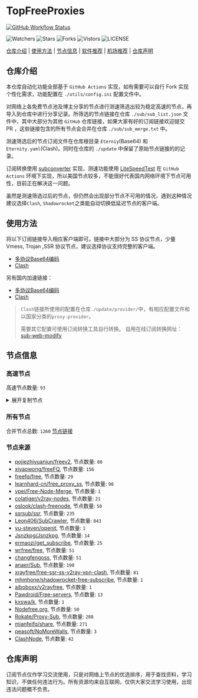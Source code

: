 # TopFreeProxies
[![GitHub Workflow Status](https://github.com/Jason6111/topfreeproxies/actions/workflows/get-proxies.yml/badge.svg)](https://github.com/Jason6111/TopFreeProxies/actions/workflows/get-proxies.yml) 

![Watchers](https://img.shields.io/github/watchers/Jason6111/topfreeproxies) ![Stars](https://img.shields.io/github/stars/Jason6111/topfreeproxies) ![Forks](https://img.shields.io/github/forks/Jason6111/topfreeproxies) ![Vistors](https://visitor-badge.laobi.icu/badge?page_id=Jason6111.topfreeproxies) ![LICENSE](https://img.shields.io/badge/license-CC%20BY--SA%204.0-green.svg)

[仓库介绍](https://github.com/Jason6111/TopFreeProxies#仓库介绍) | [使用方法](https://github.com/Jason6111/TopFreeProxies#使用方法) | [节点信息](https://github.com/Jason6111/TopFreeProxies#节点信息) | [软件推荐](https://github.com/Jason6111/TopFreeProxies#客户端选择) | [机场推荐](https://github.com/Jason6111/TopFreeProxies#机场推荐) | [仓库声明](https://github.com/Jason6111/TopFreeProxies#仓库声明)

## 仓库介绍
本仓库自动化功能全部基于 `GitHub Actions` 实现，如有需要可以自行 Fork 实现个性化需求，功能配置在 `./utils/config.ini` 配置文件中。

对网络上各免费节点池及博主分享的节点进行测速筛选出较为稳定高速的节点，再导入到仓库中进行分享记录。所筛选的节点链接在仓库 `./sub/sub_list.json` 文件中，其中大部分为其他 `GitHub` 仓库链接，如果大家有好的订阅链接欢迎提交 PR ，这些链接包含的所有节点会合并在仓库 `./sub/sub_merge.txt` 中。

测速筛选后的节点订阅文件在仓库根目录 `Eterniy`(Base64) 和 `Eternity.yaml`(Clash)。同时在仓库的 `./update` 中保留了原始节点链接的的记录。

订阅转换使用 [subconverter](https://github.com/tindy2013/subconverter) 实现，测速功能使用 [LiteSpeedTest](https://github.com/xxf098/LiteSpeedTest) 在 `GitHub Actions` 环境下实现，所以美国节点较多，不能很好代表国内网络环境下节点可用性，目前正在解决这一问题。

虽然是测速筛选过后的节点，但仍然会出现部分节点不可用的情况，遇到这种情况建议选择`Clash`, `Shadowrocket`之类能自动切换低延迟节点的客户端。

## 使用方法
将以下订阅链接导入相应客户端即可。链接中大部分为 SS 协议节点，少量 Vmess, Trojan ,SSR 协议节点，建议选择协议支持完整的客户端。

- [多协议Base64编码](https://raw.githubusercontent.com/Jason6111/TopFreeProxies/master/Eternity)
- [Clash](https://raw.githubusercontent.com/assdog/TopFreeProxies/master/Eternity.yaml)

另有国内加速链接：

- [多协议Base64编码](https://fastly.jsdelivr.net/gh/Jason6111/TopFreeProxies@master/Eternity)
- [Clash](https://fastly.jsdelivr.net/gh/Jason6111/TopFreeProxies@master/Eternity.yaml)

>`Clash`链接所使用的配置在仓库`./update/provider/`中，有相应配置文件和以国家分类的`proxy-provider`。
>
>需要其它配置可使用订阅转换工具自行转换。
>自用在线订阅转换网址：[sub-web-modify](https://sub.v1.mk/)

## 节点信息
### 高速节点
高速节点数量: `93`
<details>
  <summary>展开复制节点</summary>

    vmess://eyJ2IjoiMiIsInBzIjoi8J+HrfCfh7Ag6aaZ5rivXzA2MDUwMjUiLCJhZGQiOiIxNTYuMjQ1LjguMTI2IiwicG9ydCI6IjQ3MDI0IiwidHlwZSI6Im5vbmUiLCJpZCI6IjNjYTkxMmRhLTZhYzItNDE4Zi1iOWNmLTQ1YjZmNjk0NTc5YiIsImFpZCI6IjY0IiwibmV0IjoidGNwIiwicGF0aCI6Ii8iLCJob3N0IjoiIiwidGxzIjoiIn0=
    ssr://anAyLnZmdW4uaWN1OjQ0MzphdXRoX2FlczEyOF9zaGExOmFlcy0yNTYtY2ZiOnBsYWluOmRubDFibTFsLz9ncm91cD1VMU5TVUhKdmRtbGtaWEkmcmVtYXJrcz1TbEJmTVRndU1UYzVMalF1TVRFeVh6QTJNRFF5TURJellqa3hZUzAxTnpkekpRJm9iZnNwYXJhbT1ZV0k1TXpFeE56UXlNaTVxWkM1b0pTVWwmcHJvdG9wYXJhbT1NVGMwTWpJNlZGUndNRk5Z
    trojan://a7d5f659-6ad2-4288-b63a-3d42bdf5b122@jp5.cnamazon.sbs:443?allowInsecure=0&sni=tlsdata.cnamazon.sbs#%F0%9F%87%AF%F0%9F%87%B5%20JP-43.206.121.204-0810
    vmess://eyJ2IjoiMiIsInBzIjoi8J+Hr/Cfh7Ug5pel5pysXzA2MDUwNzQiLCJhZGQiOiIxMDkuMTY2LjM2LjE5MyIsInBvcnQiOiI1MDAwMiIsInR5cGUiOiJub25lIiwiaWQiOiI0MTgwNDhhZi1hMjkzLTRiOTktOWIwYy05OGNhMzU4MGRkMjQiLCJhaWQiOiI2NCIsIm5ldCI6InRjcCIsInBhdGgiOiIvIiwiaG9zdCI6InRsc2RhdGEuY25hbWF6b24uc2JzIiwidGxzIjoiIn0=
    vmess://eyJ2IjoiMiIsInBzIjoi8J+Hr/Cfh7UgX0pQX+aXpeacrCAzIiwiYWRkIjoidmpwMS4wYmFkLmNvbSIsInBvcnQiOiI0NDMiLCJ0eXBlIjoibm9uZSIsImlkIjoiOTI3MDk0ZDMtZDY3OC00NzYzLTg1OTEtZTI0MGQwYmNhZTg3IiwiYWlkIjoiMCIsIm5ldCI6IndzIiwicGF0aCI6Ii9jaGF0IiwiaG9zdCI6InZqcDEuMGJhZC5jb20iLCJ0bHMiOiJ0bHMifQ==
    trojan://z3NtLA8ocb@ccarm.wasanbi.tk:58679?allowInsecure=0#%F0%9F%87%B0%F0%9F%87%B7%20%E9%9F%A9%E5%9B%BD%E3%80%90%E4%BB%98%E8%B4%B9%E6%8E%A8%E8%8D%90%EF%BC%9Av1.mk%2Fvip%E3%80%9178
    vmess://eyJ2IjoiMiIsInBzIjoi8J+Hr/Cfh7Ug5pel5pysXzA2MDUwMjMiLCJhZGQiOiIxMzEuMTg2LjQxLjE5MiIsInBvcnQiOiIyNjI5NyIsInR5cGUiOiJub25lIiwiaWQiOiJiMGVkNmViNy1kYzMwLTQ4OTctZGY1MC1jMmMxZDRlZTZlOTEiLCJhaWQiOiIwIiwibmV0IjoidGNwIiwicGF0aCI6Ii8iLCJob3N0IjoiIiwidGxzIjoiIn0=
    ssr://OTQuMjMuMTE2LjE5MDo0NDM6b3JpZ2luOmFlcy0yNTYtY3RyOnRsczEuMl90aWNrZXRfYXV0aDpTRzkzWkhsQ2VYQmhjM05sY2pJd01qSS8_Z3JvdXA9VTFOU1VISnZkbWxrWlhJJnJlbWFya3M9OEotSHJmQ2ZoN0FnU0V2cHBwbm11SzhvZVc5MWRIVmlaZW1Zdi1TOG4tZW5rZWFLZ0NrJm9iZnNwYXJhbT0mcHJvdG9wYXJhbT0
    vmess://eyJ2IjoiMiIsInBzIjoi8J+HrfCfh7Ag6aaZ5rivXzA2MDUwMjEiLCJhZGQiOiIxOC4xNjYuMjA5LjEwMyIsInBvcnQiOiI1MTU3MyIsInR5cGUiOiJub25lIiwiaWQiOiIwZTI4OTA2Yy03ODc0LTQxMGItZDRmNi0wYzIyYzdkOTk0NWUiLCJhaWQiOiIwIiwibmV0IjoidGNwIiwicGF0aCI6Ii8iLCJob3N0IjoiIiwidGxzIjoiIn0=
    trojan://ca7febc2-bb45-4e6d-810e-ab0af6009c4e@awshk5-tg-data.amazonwebservicess.com:443?allowInsecure=1#%F0%9F%87%AD%F0%9F%87%B0%20_HK_%E9%A6%99%E6%B8%AF%203
    vmess://eyJ2IjoiMiIsInBzIjoi8J+HuPCfh6wg5paw5Yqg5Z2hXzA2MDU3MTYiLCJhZGQiOiI4ZmhxNmEuYWlvc3NoLm15LmlkIiwicG9ydCI6Ijg0NDMiLCJ0eXBlIjoibm9uZSIsImlkIjoiODliYTc3NjgtYTgzYS00YzAxLTgwMTItOGZkZjA4NDdkMmFlIiwiYWlkIjoiMCIsIm5ldCI6IndzIiwicGF0aCI6Ii92MnJheSIsImhvc3QiOiI4ZmhxNmEuYWlvc3NoLm15LmlkIiwidGxzIjoidGxzIn0=
    vmess://eyJ2IjoiMiIsInBzIjoi8J+HuPCfh6wg5paw5Yqg5Z2hXzA2MDUwMzIiLCJhZGQiOiIxMzguMi43MS4xMTEiLCJwb3J0IjoiODAiLCJ0eXBlIjoibm9uZSIsImlkIjoiYjI5NDc5NDItNzAxYi00ZGUyLTkxY2QtZjY4MTBkNWQwM2JjIiwiYWlkIjoiMCIsIm5ldCI6IndzIiwicGF0aCI6Ii8iLCJob3N0IjoiIiwidGxzIjoiIn0=
    trojan://ca7febc2-bb45-4e6d-810e-ab0af6009c4e@awssg6-tg-data.amazonwebservicess.com:443?allowInsecure=1#%F0%9F%87%B8%F0%9F%87%AC%20_SG_%E6%96%B0%E5%8A%A0%E5%9D%A1_7
    ss://YWVzLTI1Ni1jZmI6S0JHalpZY3k0U3lSU2htQQ@103.172.116.79:9044#%F0%9F%87%B8%F0%9F%87%AC%20_SG_%E6%96%B0%E5%8A%A0%E5%9D%A1%205
    trojan://7a73f1dc97a70905870c0c0484b12145@trs20.bolab.net:443?allowInsecure=1&sni=trs20.bolab.net#%F0%9F%87%AF%F0%9F%87%B5%20_JP_%E6%97%A5%E6%9C%AC%208
    vmess://eyJ2IjoiMiIsInBzIjoi8J+HsPCfh7cg6Z+p5Zu9XzA2MDUwMTkiLCJhZGQiOiIxNDQuMjQuODkuMTM1IiwicG9ydCI6IjU4ODUzIiwidHlwZSI6Im5vbmUiLCJpZCI6IjQzMTIxOGIwLThiMDctNGQ3MS04OWE0LWMyMGFhOTJmY2UzMCIsImFpZCI6IjAiLCJuZXQiOiJ3cyIsInBhdGgiOiIvbmR5NTg4NTAiLCJob3N0IjoiIiwidGxzIjoiIn0=
    vmess://eyJ2IjoiMiIsInBzIjoi8J+HqPCfh7Mg5Y+w5rm+XzA2MDUyNDgiLCJhZGQiOiJ2MDcuamllZGlhbi5zdHJlYW0iLCJwb3J0IjoiODAiLCJ0eXBlIjoibm9uZSIsImlkIjoiNDY0MzUwZWEtOWQ2OC00MGNjLWI0ZTMtYzdmODIzMTJiMTIzIiwiYWlkIjoiMCIsIm5ldCI6IndzIiwicGF0aCI6Ii8iLCJob3N0IjoidjA3LmppZWRpYW4uc3RyZWFtIiwidGxzIjoiIn0=
    ssr://aGs1LnZmdW4uaWN1OjQ0MzphdXRoX2FlczEyOF9zaGExOmFlcy0yNTYtY2ZiOnBsYWluOmRubDFibTFsLz9ncm91cD1VMU5TVUhKdmRtbGtaWEkmcmVtYXJrcz1TbEJmTXpVdU56UXVNVGMxTGpnM1h6QTJNRFF5TURJek9UazVOUzAxTWpoekpRJm9iZnNwYXJhbT1Zek13TmpFeE5qazFNaTVxWkM1b0pTVSZwcm90b3BhcmFtPU1UWTVOVEk2T1dKcGF6aEo
    vmess://eyJ2IjoiMiIsInBzIjoi8J+HqPCfh7Mg5Y+w5rm+XzA2MDUyNDkiLCJhZGQiOiJ2MDguamllZGlhbi5zdHJlYW0iLCJwb3J0IjoiODAiLCJ0eXBlIjoibm9uZSIsImlkIjoiNDY0MzUwZWEtOWQ2OC00MGNjLWI0ZTMtYzdmODIzMTJiMTIzIiwiYWlkIjoiMCIsIm5ldCI6IndzIiwicGF0aCI6Ii8iLCJob3N0IjoidjA4LmppZWRpYW4uc3RyZWFtIiwidGxzIjoiIn0=
    vmess://eyJ2IjoiMiIsInBzIjoi8J+Hr/Cfh7Ug5pel5pysXzA2MDUwODYiLCJhZGQiOiI4LjIwOS4yNDEuMjUiLCJwb3J0IjoiMTAwMDAiLCJ0eXBlIjoibm9uZSIsImlkIjoiYjNiNzE1N2MtZmY2ZS0xMWVkLWFkNzItMDAxNjNlMDA0Y2MzIiwiYWlkIjoiMCIsIm5ldCI6IndzIiwicGF0aCI6Ii92cG5qYW50aXQiLCJob3N0IjoiOC4yMDkuMjQxLjI1IiwidGxzIjoiIn0=
    vmess://eyJ2IjoiMiIsInBzIjoi8J+HqPCfh7Mg5Y+w5rm+XzA2MDUwMDEiLCJhZGQiOiI2MS4yMjAuMTk4LjEwMCIsInBvcnQiOiI1ODAwMiIsInR5cGUiOiJub25lIiwiaWQiOiI0MTgwNDhhZi1hMjkzLTRiOTktOWIwYy05OGNhMzU4MGRkMjQiLCJhaWQiOiI2NCIsIm5ldCI6InRjcCIsInBhdGgiOiIvdnBuamFudGl0IiwiaG9zdCI6IjguMjA5LjI0MS4yNSIsInRscyI6IiJ9
    vmess://eyJ2IjoiMiIsInBzIjoi8J+HqPCfh7Mg5Y+w5rm+XzA2MDUwMDQiLCJhZGQiOiI2MS4yMjAuMTk4LjEwMiIsInBvcnQiOiI1ODAwMiIsInR5cGUiOiJub25lIiwiaWQiOiI0MTgwNDhhZi1hMjkzLTRiOTktOWIwYy05OGNhMzU4MGRkMjQiLCJhaWQiOiI2NCIsIm5ldCI6InRjcCIsInBhdGgiOiIvdnBuamFudGl0IiwiaG9zdCI6IjguMjA5LjI0MS4yNSIsInRscyI6IiJ9
    vmess://eyJ2IjoiMiIsInBzIjoi8J+HuPCfh6wg5paw5Yqg5Z2hXzA2MDUwMDQiLCJhZGQiOiIyMDIuNzkuMTc0LjE1NyIsInBvcnQiOiI1NTI2NCIsInR5cGUiOiJub25lIiwiaWQiOiIxMjFjOWM4OS03ZDExLTRmNDktOTExMi1kYzFlODUzNjNmNmYiLCJhaWQiOiI2NCIsIm5ldCI6InRjcCIsInBhdGgiOiIvdnBuamFudGl0IiwiaG9zdCI6IjguMjA5LjI0MS4yNSIsInRscyI6IiJ9
    ssr://OC4yMTcuOTAuMjQzOjU0NDAyOmF1dGhfY2hhaW5fYTpub25lOnRsczEuMl90aWNrZXRfYXV0aDpNalUwTWpRemNqUTAvP2dyb3VwPVUxTlNVSEp2ZG1sa1pYSSZyZW1hcmtzPThKLUhyZkNmaDdBZ1NFdnBwcG5tdUs4b2VXOTFkSFZpWmVtWXYtUzhuLWVua2VhS2dDa2dNZyZvYmZzcGFyYW09JnByb3RvcGFyYW09
    vmess://eyJ2IjoiMiIsInBzIjoi8J+HuPCfh6wg5paw5Yqg5Z2hXzA2MDUwMzAiLCJhZGQiOiIyNy4xMjQuNDUuMTE5IiwicG9ydCI6IjUwMDAyIiwidHlwZSI6Im5vbmUiLCJpZCI6IjQxODA0OGFmLWEyOTMtNGI5OS05YjBjLTk4Y2EzNTgwZGQyNCIsImFpZCI6IjY0IiwibmV0IjoidGNwIiwicGF0aCI6Ii92cG5qYW50aXQiLCJob3N0IjoiOC4yMDkuMjQxLjI1IiwidGxzIjoiIn0=
    vmess://eyJ2IjoiMiIsInBzIjoi8J+HrfCfh7Ag6aaZ5rivXzA2MDUwMjIiLCJhZGQiOiIxNTYuMjI3LjYuNyIsInBvcnQiOiI0MzY5MiIsInR5cGUiOiJub25lIiwiaWQiOiJkM2I0M2I4NS0xYjUwLTRjYjUtOTczOC04ZDY1YmFlMmM5NWQiLCJhaWQiOiIwIiwibmV0IjoidGNwIiwicGF0aCI6Ii92cG5qYW50aXQiLCJob3N0IjoiOC4yMDkuMjQxLjI1IiwidGxzIjoiIn0=
    vmess://eyJ2IjoiMiIsInBzIjoi8J+HuPCfh6wg5paw5Yqg5Z2hXzA2MDUwMjkiLCJhZGQiOiIyNy4xMjQuNDcuNjQiLCJwb3J0IjoiNTAwMDIiLCJ0eXBlIjoibm9uZSIsImlkIjoiNDE4MDQ4YWYtYTI5My00Yjk5LTliMGMtOThjYTM1ODBkZDI0IiwiYWlkIjoiNjQiLCJuZXQiOiJ0Y3AiLCJwYXRoIjoiL3ZwbmphbnRpdCIsImhvc3QiOiI4LjIwOS4yNDEuMjUiLCJ0bHMiOiIifQ==
    ss://YWVzLTI1Ni1jZmI6YW1hem9uc2tyMDU@43.201.254.164:443#%F0%9F%87%B0%F0%9F%87%B7%20_KR_%E9%9F%A9%E5%9B%BD%202%203
    ssr://OC4yMTkuOTQuMjQxOjQ0NjphdXRoX2FlczEyOF9zaGExOmFlcy0yNTYtY2ZiOnBsYWluOmRubDFibTFsLz9ncm91cD1VMU5TVUhKdmRtbGtaWEkmcmVtYXJrcz1VMGRmT0M0eU1Ua3VPVFF1TWpReFh6QTJNRFF5TURJellqa3hZUzB4T0RaekpRJm9iZnNwYXJhbT1ZV0k1TXpFeE56UXlNaTVxWkM1b0pTWHZ2NzBsSlNYdnY3MWI3Ny05eDRNV0plLV92USZwcm90b3BhcmFtPU1UYzBNakk2VkZSd01GTlk
    trojan://ca7febc2-bb45-4e6d-810e-ab0af6009c4e@165.154.227.191:443?allowInsecure=0#%F0%9F%87%A8%F0%9F%87%B3%20_TW_%E5%8F%B0%E6%B9%BE%202
    vmess://eyJ2IjoiMiIsInBzIjoi8J+Hr/Cfh7Ug5pel5pysXzA2MDUxMDQ1IiwiYWRkIjoib3Nha2EubnNjZG4uZXUub3JnIiwicG9ydCI6IjgwIiwidHlwZSI6Im5vbmUiLCJpZCI6IjBhYmM5ZmExLTI3ZDMtNDA4NC05NDk3LWM2OTQyMmMwMzIxOCIsImFpZCI6IjAiLCJuZXQiOiJ3cyIsInBhdGgiOiIvIiwiaG9zdCI6Im9zYWthLm5zY2RuLmV1Lm9yZyIsInRscyI6IiJ9
    vmess://eyJ2IjoiMiIsInBzIjoi8J+Hr/Cfh7Ug5pel5pysXzA2MDUwODEiLCJhZGQiOiIxNjcuMTc5LjczLjQ2IiwicG9ydCI6IjU2NTY1IiwidHlwZSI6Im5vbmUiLCJpZCI6IjAxZmQ0MTE1LTZjNDEtNDllYi04Mzg5LWE5NmYzMDQ1MTIxZSIsImFpZCI6IjAiLCJuZXQiOiJ0Y3AiLCJwYXRoIjoiLyIsImhvc3QiOiJvc2FrYS5uc2Nkbi5ldS5vcmciLCJ0bHMiOiIifQ==
    vmess://eyJ2IjoiMiIsInBzIjoi8J+HuPCfh6wg5paw5Yqg5Z2hXzA2MDU3NTgiLCJhZGQiOiJ2MTkuamllZGlhbi5zdHJlYW0iLCJwb3J0IjoiODAiLCJ0eXBlIjoibm9uZSIsImlkIjoiNTllMDA0ZmQtOTU5Zi00ODQ0LTkzNTQtMTEyNWM5YzY3MzMzIiwiYWlkIjoiMCIsIm5ldCI6IndzIiwicGF0aCI6Ii8iLCJob3N0IjoiZ3cuYWxpY2RuLmNvbSIsInRscyI6IiJ9
    vmess://eyJ2IjoiMiIsInBzIjoi8J+HuPCfh6wg5paw5Yqg5Z2hXzA2MDUxMjciLCJhZGQiOiJjZG4uYW55Y2FzdC5ldS5vcmciLCJwb3J0IjoiNDQzIiwidHlwZSI6Im5vbmUiLCJpZCI6ImRkZGQwYjI5LTE1NzYtNDAwMy05OTkwLWQ3Y2VhMzQyNjRkYiIsImFpZCI6IjAiLCJuZXQiOiJ3cyIsInBhdGgiOiIvODM1NzU3IiwiaG9zdCI6ImRlZGkyLjE4MDguY2YiLCJ0bHMiOiJ0bHMifQ==
    vmess://eyJ2IjoiMiIsInBzIjoi8J+HuPCfh6wg5paw5Yqg5Z2hXzA2MDUwMzEiLCJhZGQiOiIxMy4yMTUuMTkwLjE5MSIsInBvcnQiOiI4MCIsInR5cGUiOiJub25lIiwiaWQiOiJjYTdmZWJjMi1iYjQ1LTRlNmQtODEwZS1hYjBhZjYwMDljNGUiLCJhaWQiOiIwIiwibmV0Ijoid3MiLCJwYXRoIjoiL2F3cy1jaGluYS1tZWRpYS9ZNjk5R2p4MnJOdy5tcDQiLCJob3N0IjoiIiwidGxzIjoiIn0=
    vmess://eyJ2IjoiMiIsInBzIjoi8J+HuPCfh6wg5paw5Yqg5Z2hXzA2MDUwMjgiLCJhZGQiOiJ2MTkuamllZGlhbi5zdHJlYW0iLCJwb3J0IjoiODAiLCJ0eXBlIjoibm9uZSIsImlkIjoiZmFhODA4NjEtOWM3OS00ZTYzLTg3NWQtMWI5MDZmNTM4M2U2IiwiYWlkIjoiMCIsIm5ldCI6IndzIiwicGF0aCI6Ii8iLCJob3N0IjoidjE5LmppZWRpYW4uc3RyZWFtIiwidGxzIjoiIn0=
    vmess://eyJ2IjoiMiIsInBzIjoi8J+HqPCfh7Mg5Y+w5rm+XzA2MDU0MzAiLCJhZGQiOiJ2MDYuamllZGlhbi5zdHJlYW0iLCJwb3J0IjoiODAiLCJ0eXBlIjoibm9uZSIsImlkIjoiNDY0MzUwZWEtOWQ2OC00MGNjLWI0ZTMtYzdmODIzMTJiMTIzIiwiYWlkIjoiMCIsIm5ldCI6IndzIiwicGF0aCI6Ii8iLCJob3N0IjoidjA2LmppZWRpYW4uc3RyZWFtIiwidGxzIjoiIn0=
    trojan://2dddb8e6-927a-4294-97ea-10a016e24aba@de.stablize.top:443?allowInsecure=0#%F0%9F%87%AF%F0%9F%87%B5%20%E6%97%A5%E6%9C%AC%E3%80%90%E4%BB%98%E8%B4%B9%E6%8E%A8%E8%8D%90%EF%BC%9Av1.mk%2Fvip%E3%80%9128
    trojan://6d9d7c53-3dcd-43bf-b60c-cac077817077@330sg01.ljydw.top:14439?allowInsecure=0&sni=330sg01.ljydw.top#%F0%9F%87%B8%F0%9F%87%AC%20Singapore%2048%20TG%40SSRSUB
    trojan://6d9d7c53-3dcd-43bf-b60c-cac077817077@330hk02.ljydw.top:14433?allowInsecure=0&sni=330hk02.ljydw.top#%F0%9F%87%B8%F0%9F%87%AC%20Singapore%2006%20TG%40SSRSUB
    trojan://2dbe179f-47b2-46e9-bf58-bd7f68c491a3@a001.zhuan99.men:10001?allowInsecure=0&sni=zhu.99ton.men#%F0%9F%87%AD%F0%9F%87%B0%20Relay%20%F0%9F%87%AD%F0%9F%87%B0%20Hong%20Kong%2032%20TG%40SSRSUB
    trojan://2dbe179f-47b2-46e9-bf58-bd7f68c491a3@a017.zhuan99.men:10017?allowInsecure=0&sni=zhu.99ton.men#%F0%9F%87%AD%F0%9F%87%B0%20Relay%20%F0%9F%87%AD%F0%9F%87%B0%20Hong%20Kong%2029%20TG%40SSRSUB
    trojan://be8b8f45-a290-4405-8699-ffeb07f3ee24@16.162.44.241:443?allowInsecure=0&sni=16-163-218-240.nhost.00cdn.com#%F0%9F%87%AD%F0%9F%87%B0%20Hong%20Kong%2005%20TG%40SSRSUB
    trojan://a21e5380-7711-4c6d-af44-e6210e5436af@hk19.microsoftjs.top:443?allowInsecure=0#%F0%9F%87%AD%F0%9F%87%B0%20Hong%20Kong%2001%20TG%40SSRSUB
    vmess://eyJ2IjoiMiIsInBzIjoi8J+HuvCfh7gg576O5Zu9XzA2MDUzMjM0IiwiYWRkIjoiMTQyLjQuMTA0LjE5MyIsInBvcnQiOiI1NjAwMiIsInR5cGUiOiJub25lIiwiaWQiOiI0MTgwNDhhZi1hMjkzLTRiOTktOWIwYy05OGNhMzU4MGRkMjQiLCJhaWQiOiI2NCIsIm5ldCI6InRjcCIsInBhdGgiOiIvIiwiaG9zdCI6IiIsInRscyI6IiJ9
    vmess://eyJ2IjoiMiIsInBzIjoi8J+HuvCfh7gg576O5Zu9XzA2MDUyODUiLCJhZGQiOiIxNDAuOTkuNTkuMjUzIiwicG9ydCI6IjU1NTEyIiwidHlwZSI6Im5vbmUiLCJpZCI6IjQxODA0OGFmLWEyOTMtNGI5OS05YjBjLTk4Y2EzNTgwZGQyNCIsImFpZCI6IjY0IiwibmV0IjoidGNwIiwicGF0aCI6Ii8iLCJob3N0IjoiIiwidGxzIjoiIn0=
    vmess://eyJ2IjoiMiIsInBzIjoi8J+HuvCfh7gg576O5Zu9XzA2MDUzNDIiLCJhZGQiOiIxMzcuMTc1LjEuNiIsInBvcnQiOiI1MzQwMyIsInR5cGUiOiJub25lIiwiaWQiOiI0MTgwNDhhZi1hMjkzLTRiOTktOWIwYy05OGNhMzU4MGRkMjQiLCJhaWQiOiI2NCIsIm5ldCI6InRjcCIsInBhdGgiOiIvIiwiaG9zdCI6IiIsInRscyI6IiJ9
    vmess://eyJ2IjoiMiIsInBzIjoi8J+HuvCfh7gg576O5Zu9XzA2MDUxMjYyIiwiYWRkIjoiMTM3LjE3NS4xOC4xNTYiLCJwb3J0IjoiNTgwMDciLCJ0eXBlIjoibm9uZSIsImlkIjoiNDE4MDQ4YWYtYTI5My00Yjk5LTliMGMtOThjYTM1ODBkZDI0IiwiYWlkIjoiNjQiLCJuZXQiOiJ0Y3AiLCJwYXRoIjoiLyIsImhvc3QiOiIiLCJ0bHMiOiIifQ==
    vmess://eyJ2IjoiMiIsInBzIjoi8J+HuvCfh7gg576O5Zu9XzA2MDUxMzYwIiwiYWRkIjoiMTM3LjE3NS4zLjIzMiIsInBvcnQiOiI1MzA0MiIsInR5cGUiOiJub25lIiwiaWQiOiI0MTgwNDhhZi1hMjkzLTRiOTktOWIwYy05OGNhMzU4MGRkMjQiLCJhaWQiOiI2NCIsIm5ldCI6InRjcCIsInBhdGgiOiIvIiwiaG9zdCI6IiIsInRscyI6IiJ9
    vmess://eyJ2IjoiMiIsInBzIjoi8J+HuvCfh7gg576O5Zu9XzA2MDUzMTgiLCJhZGQiOiIxOTIuNzQuMjMxLjE3OSIsInBvcnQiOiI0OTIwMiIsInR5cGUiOiJub25lIiwiaWQiOiI0MTgwNDhhZi1hMjkzLTRiOTktOWIwYy05OGNhMzU4MGRkMjQiLCJhaWQiOiI2NCIsIm5ldCI6InRjcCIsInBhdGgiOiIvIiwiaG9zdCI6IiIsInRscyI6IiJ9
    vmess://eyJ2IjoiMiIsInBzIjoi8J+HuvCfh7gg576O5Zu9XzA2MDU2MzEiLCJhZGQiOiIxOTIuNzQuMjI5LjIxOCIsInBvcnQiOiI1MTU5MiIsInR5cGUiOiJub25lIiwiaWQiOiI0MTgwNDhhZi1hMjkzLTRiOTktOWIwYy05OGNhMzU4MGRkMjQiLCJhaWQiOiI2NCIsIm5ldCI6InRjcCIsInBhdGgiOiIvIiwiaG9zdCI6IiIsInRscyI6IiJ9
    vmess://eyJ2IjoiMiIsInBzIjoi8J+HuvCfh7gg576O5Zu9XzA2MDU2MTQiLCJhZGQiOiIxOTIuNzQuMjM0Ljc4IiwicG9ydCI6IjUxMzAyIiwidHlwZSI6Im5vbmUiLCJpZCI6IjQxODA0OGFmLWEyOTMtNGI5OS05YjBjLTk4Y2EzNTgwZGQyNCIsImFpZCI6IjY0IiwibmV0IjoidGNwIiwicGF0aCI6Ii8iLCJob3N0IjoiIiwidGxzIjoiIn0=
    vmess://eyJ2IjoiMiIsInBzIjoi8J+HuvCfh7gg576O5Zu9XzA2MDUzMTAiLCJhZGQiOiIxOTIuNzQuMjQyLjEzOSIsInBvcnQiOiI0NDY2NyIsInR5cGUiOiJub25lIiwiaWQiOiI0MTgwNDhhZi1hMjkzLTRiOTktOWIwYy05OGNhMzU4MGRkMjQiLCJhaWQiOiI2NCIsIm5ldCI6InRjcCIsInBhdGgiOiIvIiwiaG9zdCI6IiIsInRscyI6IiJ9
    vmess://eyJ2IjoiMiIsInBzIjoi8J+HuvCfh7gg576O5Zu9XzA2MDU2NDEiLCJhZGQiOiI0NS4xMi4xNDQuODEiLCJwb3J0IjoiNDcxMjciLCJ0eXBlIjoibm9uZSIsImlkIjoiNDE4MDQ4YWYtYTI5My00Yjk5LTliMGMtOThjYTM1ODBkZDI0IiwiYWlkIjoiNjQiLCJuZXQiOiJ0Y3AiLCJwYXRoIjoiLyIsImhvc3QiOiIiLCJ0bHMiOiIifQ==
    vmess://eyJ2IjoiMiIsInBzIjoi8J+HuvCfh7gg576O5Zu9XzA2MDUzMzgiLCJhZGQiOiIzOC42My4xNy4xNjIiLCJwb3J0IjoiNTA3MDIiLCJ0eXBlIjoibm9uZSIsImlkIjoiNDE4MDQ4YWYtYTI5My00Yjk5LTliMGMtOThjYTM1ODBkZDI0IiwiYWlkIjoiNjQiLCJuZXQiOiJ0Y3AiLCJwYXRoIjoiLyIsImhvc3QiOiIiLCJ0bHMiOiIifQ==
    vmess://eyJ2IjoiMiIsInBzIjoi8J+HuvCfh7gg576O5Zu9XzA2MDU2MzciLCJhZGQiOiIxNzIuMjQ3LjEwNC42OCIsInBvcnQiOiI1MzMwMyIsInR5cGUiOiJub25lIiwiaWQiOiI0MTgwNDhhZi1hMjkzLTRiOTktOWIwYy05OGNhMzU4MGRkMjQiLCJhaWQiOiI2NCIsIm5ldCI6InRjcCIsInBhdGgiOiIvIiwiaG9zdCI6IiIsInRscyI6IiJ9
    vmess://eyJ2IjoiMiIsInBzIjoi8J+HuvCfh7ggX1VTX+e+juWbvSAxMSIsImFkZCI6IjEwOC4xODYuNS4xMiIsInBvcnQiOiI1OTMyMiIsInR5cGUiOiJub25lIiwiaWQiOiI0MTgwNDhhZi1hMjkzLTRiOTktOWIwYy05OGNhMzU4MGRkMjQiLCJhaWQiOiI2NCIsIm5ldCI6InRjcCIsInBhdGgiOiIvIiwiaG9zdCI6IiIsInRscyI6IiJ9
    vmess://eyJ2IjoiMiIsInBzIjoi8J+HuvCfh7ggZ2l0aHViLmNvbS9mcmVlZnEgLSDnvo7lm71DbG91ZEZsYXJl5YWs5Y+4Q0RO6IqC54K5IDI1IiwiYWRkIjoiMTA0LjIxLjUzLjM1IiwicG9ydCI6IjgwIiwidHlwZSI6Im5vbmUiLCJpZCI6IjA5YzFkMzJkLTQ0NTgtNGViZi1iMzZkLTRkZDczMmJhZTNhYSIsImFpZCI6IjAiLCJuZXQiOiJ3cyIsInBhdGgiOiIveXh6YnAiLCJob3N0IjoiZHAzLnl4am5vZGUuY29tIiwidGxzIjoiIn0=
    vmess://eyJ2IjoiMiIsInBzIjoi8J+HuvCfh7gg576O5Zu9XzA2MDUzMzQiLCJhZGQiOiIxOTIuNzQuMjMxLjE3NiIsInBvcnQiOiI0OTIwMiIsInR5cGUiOiJub25lIiwiaWQiOiI0MTgwNDhhZi1hMjkzLTRiOTktOWIwYy05OGNhMzU4MGRkMjQiLCJhaWQiOiI2NCIsIm5ldCI6InRjcCIsInBhdGgiOiIveXh6YnAiLCJob3N0IjoiZHAzLnl4am5vZGUuY29tIiwidGxzIjoiIn0=
    vmess://eyJ2IjoiMiIsInBzIjoi8J+HuvCfh7gg576O5Zu9XzA2MDUzMjIiLCJhZGQiOiIxMzcuMTc1LjUyLjE5IiwicG9ydCI6IjMzMDAyIiwidHlwZSI6Im5vbmUiLCJpZCI6IjQxODA0OGFmLWEyOTMtNGI5OS05YjBjLTk4Y2EzNTgwZGQyNCIsImFpZCI6IjY0IiwibmV0IjoidGNwIiwicGF0aCI6Ii95eHpicCIsImhvc3QiOiJkcDMueXhqbm9kZS5jb20iLCJ0bHMiOiIifQ==
    vmess://eyJ2IjoiMiIsInBzIjoi8J+HuvCfh7gg576O5Zu9XzA2MDU2MzIiLCJhZGQiOiIxOTIuNzQuMjI5LjIyMCIsInBvcnQiOiI1MTU5MiIsInR5cGUiOiJub25lIiwiaWQiOiI0MTgwNDhhZi1hMjkzLTRiOTktOWIwYy05OGNhMzU4MGRkMjQiLCJhaWQiOiI2NCIsIm5ldCI6InRjcCIsInBhdGgiOiIveXh6YnAiLCJob3N0IjoiZHAzLnl4am5vZGUuY29tIiwidGxzIjoiIn0=
    vmess://eyJ2IjoiMiIsInBzIjoi8J+HuvCfh7gg576O5Zu9XzA2MDU0ODUiLCJhZGQiOiIxMDguMTg2LjExNi4xNzIiLCJwb3J0IjoiNTUwMDUiLCJ0eXBlIjoibm9uZSIsImlkIjoiNDE4MDQ4YWYtYTI5My00Yjk5LTliMGMtOThjYTM1ODBkZDI0IiwiYWlkIjoiNjQiLCJuZXQiOiJ0Y3AiLCJwYXRoIjoiL3l4emJwIiwiaG9zdCI6ImRwMy55eGpub2RlLmNvbSIsInRscyI6IiJ9
    vmess://eyJ2IjoiMiIsInBzIjoi8J+HuvCfh7gg576O5Zu9XzA2MDUxODgiLCJhZGQiOiI0NS4xMi4xMTIuMTE0IiwicG9ydCI6IjU0Nzc0IiwidHlwZSI6Im5vbmUiLCJpZCI6IjQxODA0OGFmLWEyOTMtNGI5OS05YjBjLTk4Y2EzNTgwZGQyNCIsImFpZCI6IjY0IiwibmV0IjoidGNwIiwicGF0aCI6Ii95eHpicCIsImhvc3QiOiJkcDMueXhqbm9kZS5jb20iLCJ0bHMiOiIifQ==
    vmess://eyJ2IjoiMiIsInBzIjoi8J+HuvCfh7gg576O5Zu9XzA2MDU0ODA4IiwiYWRkIjoiMTA0LjI1LjE4Ny44MiIsInBvcnQiOiIyMDgyIiwidHlwZSI6Im5vbmUiLCJpZCI6IjExYTVmMzkxLTQ3Y2UtNDBhOS04MjY1LTM2NGJhMWYwOWI1NCIsImFpZCI6IjAiLCJuZXQiOiJ3cyIsInBhdGgiOiIvcXdlcjAwIiwiaG9zdCI6Inlsa3MwMS5ldS5vcmciLCJ0bHMiOiIifQ==
    vmess://eyJ2IjoiMiIsInBzIjoi8J+HuvCfh7gg576O5Zu9XzA2MDUzMTEiLCJhZGQiOiIxOTIuNzQuMjQyLjE1MyIsInBvcnQiOiI0NDY2NyIsInR5cGUiOiJub25lIiwiaWQiOiI0MTgwNDhhZi1hMjkzLTRiOTktOWIwYy05OGNhMzU4MGRkMjQiLCJhaWQiOiI2NCIsIm5ldCI6InRjcCIsInBhdGgiOiIvcXdlcjAwIiwiaG9zdCI6Inlsa3MwMS5ldS5vcmciLCJ0bHMiOiIifQ==
    vmess://eyJ2IjoiMiIsInBzIjoi8J+HuvCfh7gg576O5Zu9XzA2MDUxMzYxIiwiYWRkIjoiMTM3LjE3NS4zLjIzMSIsInBvcnQiOiI1MzA0MiIsInR5cGUiOiJub25lIiwiaWQiOiI0MTgwNDhhZi1hMjkzLTRiOTktOWIwYy05OGNhMzU4MGRkMjQiLCJhaWQiOiI2NCIsIm5ldCI6InRjcCIsInBhdGgiOiIvcXdlcjAwIiwiaG9zdCI6Inlsa3MwMS5ldS5vcmciLCJ0bHMiOiIifQ==
    vmess://eyJ2IjoiMiIsInBzIjoi8J+HuvCfh7gg576O5Zu9XzA2MDUxMzAiLCJhZGQiOiI0NS44Ni4xMS4yNDUiLCJwb3J0IjoiNDE4MjMiLCJ0eXBlIjoibm9uZSIsImlkIjoiNDE4MDQ4YWYtYTI5My00Yjk5LTliMGMtOThjYTM1ODBkZDI0IiwiYWlkIjoiNjQiLCJuZXQiOiJ0Y3AiLCJwYXRoIjoiL3F3ZXIwMCIsImhvc3QiOiJ5bGtzMDEuZXUub3JnIiwidGxzIjoiIn0=
    vmess://eyJ2IjoiMiIsInBzIjoi8J+HuvCfh7gg576O5Zu9XzA2MDUyMjgiLCJhZGQiOiIxMDcuMTQ4LjE5NC4yMzIiLCJwb3J0IjoiNTU1MDQiLCJ0eXBlIjoibm9uZSIsImlkIjoiNDE4MDQ4YWYtYTI5My00Yjk5LTliMGMtOThjYTM1ODBkZDI0IiwiYWlkIjoiNjQiLCJuZXQiOiJ0Y3AiLCJwYXRoIjoiL3F3ZXIwMCIsImhvc3QiOiJ5bGtzMDEuZXUub3JnIiwidGxzIjoiIn0=
    vmess://eyJ2IjoiMiIsInBzIjoi5pyq55+lXzA2MDUzNDk2IiwiYWRkIjoiMTA0LjE2LjE0NS40NSIsInBvcnQiOiIyMDgyIiwidHlwZSI6Im5vbmUiLCJpZCI6IjExYTVmMzkxLTQ3Y2UtNDBhOS04MjY1LTM2NGJhMWYwOWI1NCIsImFpZCI6IjAiLCJuZXQiOiJ3cyIsInBhdGgiOiIvcXdlcjAwIiwiaG9zdCI6Inlsa3MwMS5ldS5vcmciLCJ0bHMiOiIifQ==
    vmess://eyJ2IjoiMiIsInBzIjoi5pyq55+lXzA2MDUzNDc5IiwiYWRkIjoiMTk4LjQxLjIyMC4yMDUiLCJwb3J0IjoiODAiLCJ0eXBlIjoibm9uZSIsImlkIjoiNjZkNjI2NmUtODEyYy00OTY5LTlmMDItOGQzM2UzMjY1Y2FlIiwiYWlkIjoiMCIsIm5ldCI6IndzIiwicGF0aCI6Ii9xd2VyMDAiLCJob3N0IjoieWxrczAxLmV1Lm9yZyIsInRscyI6IiJ9
    trojan://TJCfE7Mx2YcA8kX8zg@us2.chuqiangtou.net:4003?allowInsecure=0#%F0%9F%87%AE%F0%9F%87%B1%20github.com%2Ffreefq%20-%20%E4%BB%A5%E8%89%B2%E5%88%97%20%2016
    vmess://eyJ2IjoiMiIsInBzIjoi5pyq55+lXzA2MDUzNTEyIiwiYWRkIjoiMTQxLjEwMS4xMTQuODUiLCJwb3J0IjoiMjA5NiIsInR5cGUiOiJub25lIiwiaWQiOiIwOTE5NjJmMS0wMTZmLTQ3NzItYWQ4NS1hOWFkZDYyNDU5ODMiLCJhaWQiOiIwIiwibmV0Ijoid3MiLCJwYXRoIjoiL3F3ZXIwMCIsImhvc3QiOiJ5bGtzMDEuZXUub3JnIiwidGxzIjoidGxzIn0=
    vmess://eyJ2IjoiMiIsInBzIjoi8J+HqfCfh6og5b635Zu9XzA2MDUwMDEiLCJhZGQiOiIxMzAuNjEuMTExLjE2NyIsInBvcnQiOiIyMTg3MiIsInR5cGUiOiJub25lIiwiaWQiOiI5YTdhNzVkNC1hYjdlLTRiYTAtYmJmYS1hNGFjZGRjMTgwODQiLCJhaWQiOiIwIiwibmV0IjoidGNwIiwicGF0aCI6Ii9xd2VyMDAiLCJob3N0IjoieWxrczAxLmV1Lm9yZyIsInRscyI6IiJ9
    vmess://eyJ2IjoiMiIsInBzIjoi5pyq55+lXzA2MDUzNTE0IiwiYWRkIjoiMTA0LjIwLjE5Ni4yMDAiLCJwb3J0IjoiMjA4NiIsInR5cGUiOiJub25lIiwiaWQiOiJkOWZjMWQxZC03OTU2LTQwNTEtY2M2Mi0zNGM2ZGY0MDY1ZTAiLCJhaWQiOiIwIiwibmV0Ijoid3MiLCJwYXRoIjoiL3F3ZXIwMCIsImhvc3QiOiJ5bGtzMDEuZXUub3JnIiwidGxzIjoiIn0=
    vmess://eyJ2IjoiMiIsInBzIjoi8J+Hs/Cfh7Eg6I235YWwXzA2MDUwMTQiLCJhZGQiOiIxNTQuODUuMS4xNDQiLCJwb3J0IjoiNDc3OTMiLCJ0eXBlIjoibm9uZSIsImlkIjoiZjlmYTNhOWMtZjdkNS00MTRmLTg4ZTYtNjk3MDU4NWQ5OTQ5IiwiYWlkIjoiNjQiLCJuZXQiOiJ0Y3AiLCJwYXRoIjoiL3F3ZXIwMCIsImhvc3QiOiJ5bGtzMDEuZXUub3JnIiwidGxzIjoiIn0=
    vmess://eyJ2IjoiMiIsInBzIjoi8J+Hs/Cfh7Eg6I235YWwXzA2MDUwMDkiLCJhZGQiOiIxNTQuODUuMS4xMzciLCJwb3J0IjoiNDIwOTQiLCJ0eXBlIjoibm9uZSIsImlkIjoiMjBiMzA5MTYtZTIwMy00MTJlLThlYzAtOTAwZjNhY2Q1MTI4IiwiYWlkIjoiNjQiLCJuZXQiOiJ0Y3AiLCJwYXRoIjoiL3F3ZXIwMCIsImhvc3QiOiJ5bGtzMDEuZXUub3JnIiwidGxzIjoiIn0=
    vmess://eyJ2IjoiMiIsInBzIjoi8J+Hs/Cfh7Eg6I235YWwXzA2MDQwMzMiLCJhZGQiOiIxNTQuODUuMS4yNDMiLCJwb3J0IjoiNDA0MDciLCJ0eXBlIjoibm9uZSIsImlkIjoiMWQ0NzRmMGItZTc4ZC00YWY5LWJjNGEtYTQ2NzQ2N2JjN2E3IiwiYWlkIjoiNjQiLCJuZXQiOiJ0Y3AiLCJwYXRoIjoiL3F3ZXIwMCIsImhvc3QiOiJ5bGtzMDEuZXUub3JnIiwidGxzIjoiIn0=
    vmess://eyJ2IjoiMiIsInBzIjoi8J+Hs/Cfh7Eg6I235YWwXzA2MDUwNTMiLCJhZGQiOiIxNTQuODUuMS41MSIsInBvcnQiOiI0OTA5OCIsInR5cGUiOiJub25lIiwiaWQiOiIzN2MyOWY0Mi1iN2M3LTQwYzctOWRhOS03NDNkY2M0ODk1YmMiLCJhaWQiOiI2NCIsIm5ldCI6InRjcCIsInBhdGgiOiIvcXdlcjAwIiwiaG9zdCI6Inlsa3MwMS5ldS5vcmciLCJ0bHMiOiIifQ==
    vmess://eyJ2IjoiMiIsInBzIjoi8J+Hq/Cfh7cg5rOV5Zu9XzA2MDUwMDIiLCJhZGQiOiIxNTYuMjQ5LjE4LjE4NSIsInBvcnQiOiI0OTY4MSIsInR5cGUiOiJub25lIiwiaWQiOiI2MTkzMTE2ZC05NmY5LTRkN2EtOWJlNS01YmIwNmE2OWFmMGIiLCJhaWQiOiI2NCIsIm5ldCI6InRjcCIsInBhdGgiOiIvcXdlcjAwIiwiaG9zdCI6Inlsa3MwMS5ldS5vcmciLCJ0bHMiOiIifQ==
    vmess://eyJ2IjoiMiIsInBzIjoi8J+Hs/Cfh7Eg6I235YWwXzA2MDUwMTMiLCJhZGQiOiIxNTQuODUuMS4xNjkiLCJwb3J0IjoiNDg5NzYiLCJ0eXBlIjoibm9uZSIsImlkIjoiNjVlYTY3MjctNDQ2MS00N2E3LWE1YzQtZmVmMmM2N2YyZjc5IiwiYWlkIjoiNjQiLCJuZXQiOiJ0Y3AiLCJwYXRoIjoiL3F3ZXIwMCIsImhvc3QiOiJ5bGtzMDEuZXUub3JnIiwidGxzIjoiIn0=
    vmess://eyJ2IjoiMiIsInBzIjoi8J+Hs/Cfh7Eg6I235YWwXzA2MDUwMTIiLCJhZGQiOiIxNTQuODUuMS4xNTEiLCJwb3J0IjoiMzU2NTYiLCJ0eXBlIjoibm9uZSIsImlkIjoiMDc4ZWIyNGQtOGQxZC00ZmJkLWI5MTQtZWU1OGE4OTdhMzVlIiwiYWlkIjoiNjQiLCJuZXQiOiJ0Y3AiLCJwYXRoIjoiL3F3ZXIwMCIsImhvc3QiOiJ5bGtzMDEuZXUub3JnIiwidGxzIjoiIn0=
    vmess://eyJ2IjoiMiIsInBzIjoi8J+Hs/Cfh7Eg6I235YWwXzA2MDUwMDgiLCJhZGQiOiIxNTQuODUuMS44OCIsInBvcnQiOiIzMDgyMyIsInR5cGUiOiJub25lIiwiaWQiOiJmNTI1MGM0ZS1mODU1LTRlZmYtYjczYy1hMDIyMjZkNDJmZTciLCJhaWQiOiI2NCIsIm5ldCI6InRjcCIsInBhdGgiOiIvcXdlcjAwIiwiaG9zdCI6Inlsa3MwMS5ldS5vcmciLCJ0bHMiOiIifQ==
    vmess://eyJ2IjoiMiIsInBzIjoi8J+Hs/Cfh7Eg6I235YWwXzA2MDUwMDQiLCJhZGQiOiIxNTQuODUuMS4yMTgiLCJwb3J0IjoiNDgzMjAiLCJ0eXBlIjoibm9uZSIsImlkIjoiNzQzYmRjODctMWRlYS00MWJmLWFhMGItNTFkZmJiZmVjOGFhIiwiYWlkIjoiNjQiLCJuZXQiOiJ0Y3AiLCJwYXRoIjoiL3F3ZXIwMCIsImhvc3QiOiJ5bGtzMDEuZXUub3JnIiwidGxzIjoiIn0=
    vmess://eyJ2IjoiMiIsInBzIjoi8J+Hs/Cfh7Eg6I235YWwXzA2MDUwMDUiLCJhZGQiOiIxNTQuODUuMS4xNDgiLCJwb3J0IjoiNTMyODMiLCJ0eXBlIjoibm9uZSIsImlkIjoiZmU1ZjY5ZTctZTE4My00MzliLTk1MGItOTY2MWVmMDY1MWYyIiwiYWlkIjoiNjQiLCJuZXQiOiJ0Y3AiLCJwYXRoIjoiL3F3ZXIwMCIsImhvc3QiOiJ5bGtzMDEuZXUub3JnIiwidGxzIjoiIn0=
    vmess://eyJ2IjoiMiIsInBzIjoi8J+Hs/Cfh7Eg6I235YWwXzA2MDUwMTciLCJhZGQiOiIxNTQuODUuMS4yNDIiLCJwb3J0IjoiNDU1MTYiLCJ0eXBlIjoibm9uZSIsImlkIjoiNDE4MDQ4YWYtYTI5My00Yjk5LTliMGMtOThjYTM1ODBkZDI0IiwiYWlkIjoiNjQiLCJuZXQiOiJ0Y3AiLCJwYXRoIjoiL3F3ZXIwMCIsImhvc3QiOiJ5bGtzMDEuZXUub3JnIiwidGxzIjoiIn0=
    vmess://eyJ2IjoiMiIsInBzIjoi8J+Hq/Cfh7cg5rOV5Zu9XzA2MDUyMjQiLCJhZGQiOiIxNzMuMjQ1LjQ5LjExMiIsInBvcnQiOiI4MCIsInR5cGUiOiJub25lIiwiaWQiOiI2NmQ2MjY2ZS04MTJjLTQ5NjktOWYwMi04ZDMzZTMyNjVjYWUiLCJhaWQiOiIwIiwibmV0Ijoid3MiLCJwYXRoIjoiL3F3ZXIwMCIsImhvc3QiOiJ5bGtzMDEuZXUub3JnIiwidGxzIjoiIn0=
    vmess://eyJ2IjoiMiIsInBzIjoi8J+Hs/Cfh7Eg6I235YWwXzA2MDUwMTAiLCJhZGQiOiIxNTQuODUuMS4xOTciLCJwb3J0IjoiNDc3OTMiLCJ0eXBlIjoibm9uZSIsImlkIjoiZjlmYTNhOWMtZjdkNS00MTRmLTg4ZTYtNjk3MDU4NWQ5OTQ5IiwiYWlkIjoiNjQiLCJuZXQiOiJ0Y3AiLCJwYXRoIjoiL3F3ZXIwMCIsImhvc3QiOiJ5bGtzMDEuZXUub3JnIiwidGxzIjoiIn0=
    vmess://eyJ2IjoiMiIsInBzIjoi8J+Hq/Cfh7cg5rOV5Zu9XzA2MDUwMzAiLCJhZGQiOiIxNTYuMjQ5LjE4LjQ4IiwicG9ydCI6IjUxODgxIiwidHlwZSI6Im5vbmUiLCJpZCI6IjQxODA0OGFmLWEyOTMtNGI5OS05YjBjLTk4Y2EzNTgwZGQyNCIsImFpZCI6IjY0IiwibmV0IjoidGNwIiwicGF0aCI6Ii9xd2VyMDAiLCJob3N0IjoieWxrczAxLmV1Lm9yZyIsInRscyI6IiJ9
    vmess://eyJ2IjoiMiIsInBzIjoi8J+Hs/Cfh7Eg6I235YWwXzA2MDUwMTEiLCJhZGQiOiIxNTQuODUuMS4xMzMiLCJwb3J0IjoiMzA4MjMiLCJ0eXBlIjoibm9uZSIsImlkIjoiZjUyNTBjNGUtZjg1NS00ZWZmLWI3M2MtYTAyMjI2ZDQyZmU3IiwiYWlkIjoiNjQiLCJuZXQiOiJ0Y3AiLCJwYXRoIjoiL3F3ZXIwMCIsImhvc3QiOiJ5bGtzMDEuZXUub3JnIiwidGxzIjoiIn0=
    vmess://eyJ2IjoiMiIsInBzIjoifDE0LjMxTWIiLCJhZGQiOiIxMjkuMTU5LjQxLjIzMyIsInBvcnQiOiIzMjU4NiIsInR5cGUiOiJub25lIiwiaWQiOiIzNDFhOTE4Mi1jNDIzLTQ5OWMtYzQ2ZS1kMTc4MzhiMjkwMzciLCJhaWQiOiIwIiwibmV0IjoidGNwIiwicGF0aCI6Ii9xd2VyMDAiLCJob3N0IjoieWxrczAxLmV1Lm9yZyIsInRscyI6IiJ9
    vmess://eyJ2IjoiMiIsInBzIjoi8J+Hq/Cfh7cg5rOV5Zu9XzA2MDUwMDQiLCJhZGQiOiIxNTYuMjQ5LjE4LjkiLCJwb3J0IjoiNTA3MDkiLCJ0eXBlIjoibm9uZSIsImlkIjoiNWE0ZDY5YWQtMjBhOS00OTQxLWIyMjMtODdiYmQwOWY1ZjUyIiwiYWlkIjoiNjQiLCJuZXQiOiJ0Y3AiLCJwYXRoIjoiL3F3ZXIwMCIsImhvc3QiOiJ5bGtzMDEuZXUub3JnIiwidGxzIjoiIn0=
    vmess://eyJ2IjoiMiIsInBzIjoi8J+Hs/Cfh7Eg6I235YWwXzA2MDUwMzAiLCJhZGQiOiIxNTQuODUuMS4yMzkiLCJwb3J0IjoiMzA4MjMiLCJ0eXBlIjoibm9uZSIsImlkIjoiZjUyNTBjNGUtZjg1NS00ZWZmLWI3M2MtYTAyMjI2ZDQyZmU3IiwiYWlkIjoiNjQiLCJuZXQiOiJ0Y3AiLCJwYXRoIjoiL3F3ZXIwMCIsImhvc3QiOiJ5bGtzMDEuZXUub3JnIiwidGxzIjoiIn0=
    

</details>

### 所有节点
合并节点总数: `1260`
[节点链接](https://raw.githubusercontent.com/Jason6111/TopFreeProxies/master/sub/sub_merge_base64.txt)

### 节点来源
- [pojiezhiyuanjun/freev2](https://github.com/pojiezhiyuanjun/freev2), 节点数量: `80`
- [xiyaowong/freeFQ](https://github.com/xiyaowong/freeFQ), 节点数量: `156`
- [freefq/free](https://github.com/freefq/free), 节点数量: `29`
- [learnhard-cn/free_proxy_ss](https://github.com/learnhard-cn/free_proxy_ss), 节点数量: `90`
- [vpei/Free-Node-Merge](https://github.com/vpei/Free-Node-Merge), 节点数量: `1`
- [colatiger/v2ray-nodes](https://github.com/colatiger/v2ray-nodes), 节点数量: `21`
- [oslook/clash-freenode](https://github.com/oslook/clash-freenode), 节点数量: `50`
- [ssrsub/ssr](https://github.com/ssrsub/ssr), 节点数量: `235`
- [Leon406/SubCrawler](https://github.com/Leon406/SubCrawler), 节点数量: `843`
- [yu-steven/openit](https://github.com/yu-steven/openit), 节点数量: `1`
- [Jsnzkpg/Jsnzkpg](https://github.com/Jsnzkpg/Jsnzkpg), 节点数量: `14`
- [ermaozi/get_subscribe](https://github.com/ermaozi/get_subscribe), 节点数量: `25`
- [wrfree/free](https://github.com/wrfree/free), 节点数量: `51`
- [changfengoss](https://github.com/ronghuaxueleng/get_v2), 节点数量: `51`
- [anaer/Sub](https://github.com/anaer/Sub), 节点数量: `190`
- [xrayfree/free-ssr-ss-v2ray-vpn-clash](https://github.com/xrayfree/free-ssr-ss-v2ray-vpn-clash), 节点数量: `81`
- [mhmhone/shadowrocket-free-subscribe](https://github.com/mhmhone/shadowrocket-free-subscribe), 节点数量: `1`
- [aiboboxx/v2rayfree](https://github.com/aiboboxx/v2rayfree), 节点数量: `1`
- [Pawdroid/Free-servers](https://github.com/Pawdroid/Free-servers), 节点数量: `13`
- [kxswa/k](https://github.com/kxswa/k), 节点数量: `1`
- [Nodefree.org](https://github.com/Fukki-Z/nodefree), 节点数量: `50`
- [Rokate/Proxy-Sub](https://github.com/Rokate/Proxy-Sub), 节点数量: `288`
- [mianfeifq/share](https://github.com/mianfeifq/share), 节点数量: `271`
- [peasoft/NoMoreWalls](https://github.com/peasoft/NoMoreWalls), 节点数量: `3`
- [ClashNode](https://clashnode.com/f/freenode), 节点数量: `42`


## 仓库声明
订阅节点仅作学习交流使用，只是对网络上节点的优选排序，用于查找资料，学习知识，不做任何违法行为。所有资源均来自互联网，仅供大家交流学习使用，出现违法问题概不负责。


